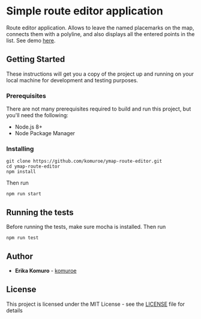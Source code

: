 # Simple route editor application

Route editor application. Allows to leave the named placemarks on the map, connects them with a polyline, and also displays all the entered points in the list. See demo [here](https://komuroe.github.io/ymap-route-editor/docs/).

## Getting Started

These instructions will get you a copy of the project up and running on your local machine for development and testing purposes.

### Prerequisites

There are not many prerequisites required to build and run this project, but you'll need the following:

* Node.js 8+
* Node Package Manager

### Installing

```
git clone https://github.com/komuroe/ymap-route-editor.git
cd ymap-route-editor
npm install
```
Then run

```
npm run start
```

## Running the tests

Before running the tests, make sure mocha is installed.
Then run
```
npm run test
```
## Author

* **Erika Komuro** - [komuroe](https://github.com/komuroe)

## License

This project is licensed under the MIT License - see the [LICENSE](https://github.com/komuroe/ymap-route-editor/blob/master/LICENSE) file for details
